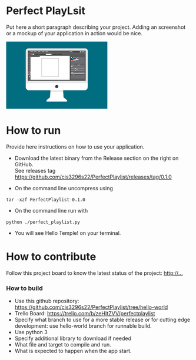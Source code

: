 # Perfect PlayLsit
Put here a short paragraph describing your project. 
Adding an screenshot or a mockup of your application in action would be nice.  

![This is a screenshot.](images.png)
# How to run
Provide here instructions on how to use your application.   
- Download the latest binary from the Release section on the right on GitHub.  
  See releases tag https://github.com/cis3296s22/PerfectPlaylist/releases/tag/0.1.0
  
- On the command line uncompress using
```
tar -xzf PerfectPlaylist-0.1.0
```
- On the command line run with
```
python ./perfect_playlist.py
```
- You will see Hello Temple! on your terminal. 

# How to contribute
Follow this project board to know the latest status of the project: [http://...]([http://...])  

### How to build
- Use this github repository: https://github.com/cis3296s22/PerfectPlaylist/tree/hello-world 
- Trello Board: https://trello.com/b/zeHItZVV/perfectplaylist
- Specify what branch to use for a more stable release or for cutting edge development: use hello-world branch for runnable build.
- Use python 3
- Specify additional library to download if needed 
- What file and target to compile and run. 
- What is expected to happen when the app start.

